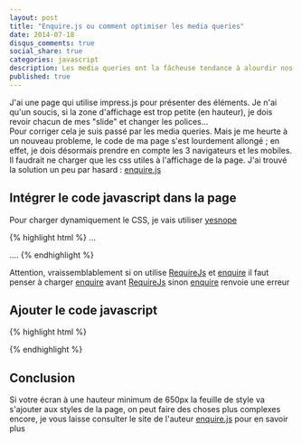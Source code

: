 ```yaml
---
layout: post
title: "Enquire.js ou comment optimiser les media queries"
date: 2014-07-18
disqus_comments: true
social_share: true
categories: javascript
description: Les media queries ont la fâcheuse tendance à alourdir nos pages web, voici une solution efficace.
published: true
---
```



<p class="lead">
J'ai une page qui utilise impress.js pour présenter des éléments. Je n'ai qu'un soucis, si la zone d'affichage est trop petite (en hauteur), je dois revoir chacun de mes "slide" et changer les polices...<br />
Pour corriger cela je suis passé par les media queries. Mais je me heurte à un nouveau probleme, le code de ma page s'est lourdement allongé ; en effet, je dois désormais prendre en compte
les 3 navigateurs et les mobiles.
Il faudrait ne charger que les css utiles à l'affichage de la page. J'ai trouvé la solution un peu par hasard : <a title="Aller sur le site de Enquire" href="http://wicky.nillia.ms/enquire.js">enquire.js</a>
</p>



## Intégrer le code javascript dans la page

Pour charger dynamiquement le CSS, je vais utiliser [yesnope][3]

{% highlight html %}
...
<script src="/assets/vendor/enquire/js/enquire.min.js" type="text/javascript"></script>
<script src="/assets/vendor/requireJS/js/require.min.js" type="text/javascript"></script>
<script src="/assets/vendor/yepnope/js/yepnope.min.js" type="text/javascript"></script>
....
{% endhighlight %}

<div class="doc-callout doc-callout-warning">
Attention, vraissemblablement si on utilise <a title="Aller sur le site de RequireJS" href="http://requirejs.org">RequireJs</a>
et <a title="Aller sur le site de Enquire" href="http://wicky.nillia.ms/enquire.js">enquire</a> il faut penser à charger <a title="Aller sur le site de Enquire" href="http://wicky.nillia.ms/enquire.js">enquire</a> avant <a title="Aller sur le site de RequireJS" href="http://requirejs.org">RequireJs</a>
 sinon <a title="Aller sur le site de Enquire" href="http://wicky.nillia.ms/enquire.js">enquire</a> renvoie une erreur
</div>

## Ajouter le code javascript


{% highlight html %}
<script type="text/javascript">
enquire.register("screen and (min-height:650px)", function() {
  yepnope.injectCss("/assets/css/slide_h650px.css", function () {
    console.log("css injected!"); /* debug */
    }, {}, 5000);
});
</script>
{% endhighlight %}

## Conclusion

Si votre écran à une hauteur minimum de 650px la feuille de style va s'ajouter aux styles de la page, on peut faire des choses plus complexes encore, je vous laisse consulter le site de l'auteur [enquire.js][2] pour en savoir plus


[1]: http://requirejs.org  "Aller sur le site de RequireJS"
[2]: http://wicky.nillia.ms/enquire.js "Aller sur le site de Enquire"
[3]: http://yepnopejs.com/ "Aller sur le site de yesnope"
